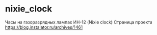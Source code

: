 # nixie_clock
Часы на газоразрядных лампах ИН-12 (Nixie clock)
Страница проекта https://blog.instalator.ru/archives/1461
